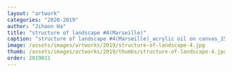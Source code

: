 ```yaml
---
layout: "artwork"
categories: "2020-2019"
author: "Jihoon Ha"
title: "structure of landscape #4(Marseille)"
caption: "structure of landscape #4(Marseille)_acrylic oil on canvas_150×105㎝_2019"
image: /assets/images/artworks/2019/structure-of-landscape-4.jpg
thumb: /assets/images/artworks/2019/thumbs/structure-of-landscape-4.jpg
order: 2019011
---
```


